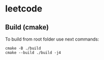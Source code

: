 # leetcode

## Build (cmake)

To build from root folder use next commands:
```
cmake -B ./build
cmake --build ./build -j4
```